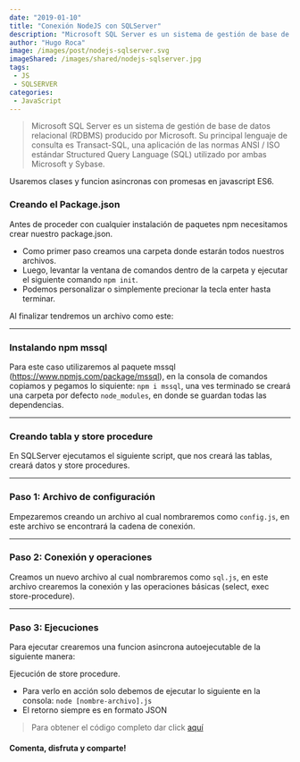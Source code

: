 ```yaml
---
date: "2019-01-10"
title: "Conexión NodeJS con SQLServer"
description: "Microsoft SQL Server es un sistema de gestión de base de datos relacional (RDBMS) producido por Microsoft. Su principal lenguaje de consulta es Transact-SQL.."
author: "Hugo Roca"
image: /images/post/nodejs-sqlserver.svg
imageShared: /images/shared/nodejs-sqlserver.jpg
tags:
 - JS
 - SQLSERVER
categories:
 - JavaScript
---
```

> Microsoft SQL Server es un sistema de gestión de base de datos relacional (RDBMS) producido por Microsoft. Su principal lenguaje de consulta es Transact-SQL, una aplicación de las normas ANSI / ISO estándar Structured Query Language (SQL) utilizado por ambas Microsoft y Sybase.

Usaremos clases y funcion asincronas con promesas en javascript ES6.

### Creando el Package.json
Antes de proceder con cualquier instalación de paquetes npm necesitamos crear nuestro package.json.

- Como primer paso creamos una carpeta donde estarán todos nuestros archivos.
- Luego, levantar la ventana de comandos dentro de la carpeta y ejecutar el siguiente comando `npm init`.
- Podemos personalizar o simplemente precionar la tecla enter hasta terminar.

Al finalizar tendremos un archivo como este:

<script src="https://gist.github.com/HugoRoca/8997425b507e737ddc2b395cd04491a6.js"></script>

----
### Instalando npm mssql
Para este caso utilizaremos al paquete mssql (https://www.npmjs.com/package/mssql), en la consola de comandos copiamos y pegamos lo siquiente: `npm i mssql`, una ves terminado se creará una carpeta por defecto `node_modules`, en donde se guardan todas las dependencias.

----
### Creando tabla y store procedure
En SQLServer ejecutamos el siguiente script, que nos creará las tablas, creará datos y store procedures.
<script src="https://gist.github.com/HugoRoca/22520d52596da23f5645efc3d2d64932.js"></script>

----
### Paso 1: Archivo de configuración
Empezaremos creando un archivo al cual nombraremos como `config.js`, en este archivo se encontrará la cadena de conexión.
<script src="https://gist.github.com/HugoRoca/4a810876a78cd81d6af38a971ba1fc4a.js"></script>

----
### Paso 2: Conexión y operaciones
Creamos un nuevo archivo al cual nombraremos como `sql.js`, en este archivo crearemos la conexión y las operaciones básicas (select, exec store-procedure).
<script src="https://gist.github.com/HugoRoca/20e7fcc9f5f06d5a04e0b6ab7d5163ae.js"></script>

----
### Paso 3: Ejecuciones
Para ejecutar crearemos una funcion asincrona autoejecutable de la siguiente manera:
<script src="https://gist.github.com/HugoRoca/696e0b9876e7da91c70e8bb8915ff88c.js"></script>

Ejecución de store procedure.
<script src="https://gist.github.com/HugoRoca/e565c778dfa40a3b67e69669b5819e57.js"></script>

- Para verlo en acción solo debemos de ejecutar lo siguiente en la consola: `node [nombre-archivo].js` 
- El retorno siempre es en formato JSON

> Para obtener el código completo dar click [aquí](https://github.com/PORTAFOLIO-PROYECTOS/NODE_JS_SQLSERVER/archive/master.zip)
#### Comenta, disfruta y comparte! 